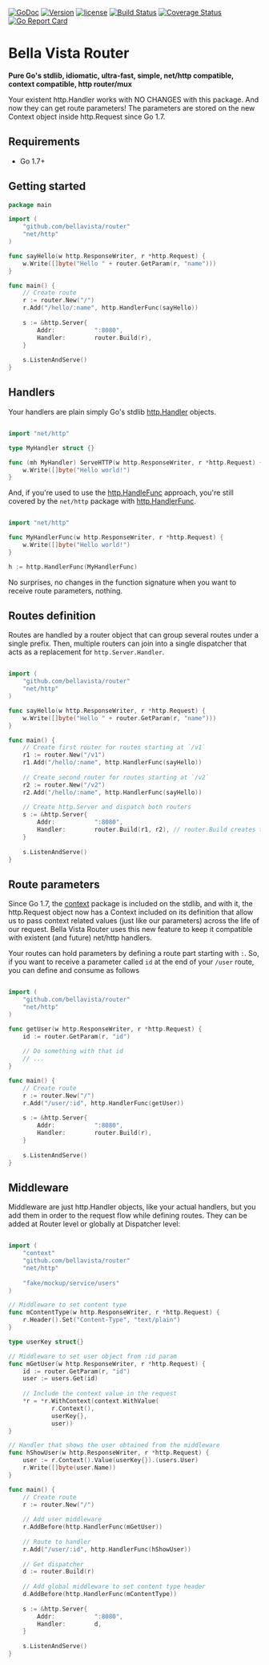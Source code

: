 [![GoDoc](https://godoc.org/github.com/bellavista/router?status.svg)](https://godoc.org/github.com/bellavista/router)
[![Version](https://badge.fury.io/gh/bellavista%2Frouter.svg)](https://badge.fury.io/gh/bellavista%2Frouter)
[![license](https://img.shields.io/github/license/mashape/apistatus.svg)](LICENSE)
[![Build Status](https://travis-ci.org/BellaVista/router.svg?branch=master)](https://travis-ci.org/BellaVista/router)
[![Coverage Status](https://coveralls.io/repos/github/BellaVista/router/badge.svg?branch=master)](https://coveralls.io/github/BellaVista/router?branch=master)
[![Go Report Card](https://goreportcard.com/badge/github.com/bellavista/router)](https://goreportcard.com/report/github.com/bellavista/router)


# Bella Vista Router

**Pure Go's stdlib, idiomatic, ultra-fast, simple, net/http compatible, context compatible, http router/mux**

Your existent http.Handler works with NO CHANGES with this package. And now they can get route parameters!
The parameters are stored on the new Context object inside http.Request since Go 1.7. 


## Requirements

- Go 1.7+


## Getting started

```go
package main

import (
    "github.com/bellavista/router"
    "net/http"
)

func sayHello(w http.ResponseWriter, r *http.Request) {
    w.Write([]byte("Hello " + router.GetParam(r, "name")))
}

func main() {
    // Create route
    r := router.New("/")
    r.Add("/hello/:name", http.HandlerFunc(sayHello))
    
    s := &http.Server{
        Addr:           ":8080",
        Handler:        router.Build(r),
    }
    
    s.ListenAndServe()
}
```


## Handlers

Your handlers are plain simply Go's stdlib [http.Handler](https://golang.org/pkg/net/http/#Handler) objects. 


```go

import "net/http"

type MyHandler struct {}

func (mh MyHandler) ServeHTTP(w http.ResponseWriter, r *http.Request) {
    w.Write([]byte("Hello world!")
}

```


And, if you're used to use the [http.HandleFunc](https://golang.org/pkg/net/http/#HandleFunc) approach, 
you're still covered by the `net/http` package with [http.HandlerFunc](https://golang.org/pkg/net/http/#HandlerFunc). 

```go

import "net/http"

func MyHandlerFunc(w http.ResponseWriter, r *http.Request) {
    w.Write([]byte("Hello world!")
}

h := http.HandlerFunc(MyHandlerFunc)

```

No surprises, no changes in the function signature when you want to receive route parameters, nothing. 


## Routes definition

Routes are handled by a router object that can group several routes under a single prefix. 
Then, multiple routers can join into a single dispatcher that acts as a replacement for `http.Server.Handler`.


```go

import (
    "github.com/bellavista/router"
    "net/http"
)

func sayHello(w http.ResponseWriter, r *http.Request) {
    w.Write([]byte("Hello " + router.GetParam(r, "name")))
}

func main() {
    // Create first router for routes starting at `/v1`
    r1 := router.New("/v1")
    r1.Add("/hello/:name", http.HandlerFunc(sayHello))
    
    // Create second router for routes starting at `/v2`
    r2 := router.New("/v2")
    r2.Add("/hello/:name", http.HandlerFunc(sayHello))
    
    // Create http.Server and dispatch both routers
    s := &http.Server{
        Addr:           ":8080",
        Handler:        router.Build(r1, r2), // router.Build creates the dispatcher object 
    }
    
    s.ListenAndServe()
}

```


## Route parameters

Since Go 1.7, the [context](https://golang.org/pkg/context) package is included on the stdlib, and with it, 
the http.Request object now has a Context included on its definition that allow us to pass context related values (just like our parameters) 
across the life of our request.
Bella Vista Router uses this new feature to keep it compatible with existent (and future) net/http handlers. 

Your routes can hold parameters by defining a route part starting with `:`.
So, if you want to receive a parameter called `id` at the end of your `/user` route, you can define and consume as follows


```go

import (
    "github.com/bellavista/router"
    "net/http"
)

func getUser(w http.ResponseWriter, r *http.Request) {
    id := router.GetParam(r, "id")
    
    // Do something with that id
    // ...
}

func main() {
    // Create route
    r := router.New("/")
    r.Add("/user/:id", http.HandlerFunc(getUser))
    
    s := &http.Server{
        Addr:           ":8080",
        Handler:        router.Build(r),
    }
    
    s.ListenAndServe()
}

```


## Middleware

Middleware are just http.Handler objects, like your actual handlers, but you add them in order to the request flow while defining routes. 
They can be added at Router level or globally at Dispatcher level: 


```go

import (
    "context"
    "github.com/bellavista/router"
    "net/http"
    
    "fake/mockup/service/users"
)

// Middleware to set content type
func mContentType(w http.ResponseWriter, r *http.Request) {
    r.Header().Set("Content-Type", "text/plain")
}

type userKey struct{}

// Middleware to set user object from :id param
func mGetUser(w http.ResponseWriter, r *http.Request) {
    id := router.GetParam(r, "id")
    user := users.Get(id)
    
    // Include the context value in the request
    *r = *r.WithContext(context.WithValue(
            r.Context(),
            userKey{},
            user))
}

// Handler that shows the user obtained from the middleware
func hShowUser(w http.ResponseWriter, r *http.Request) {
    user := r.Context().Value(userKey{}).(users.User)
    r.Write([]byte(user.Name))
}

func main() {
    // Create route
    r := router.New("/")
    
    // Add user middleware
    r.AddBefore(http.HandlerFunc(mGetUser))
    
    // Route to handler
    r.Add("/user/:id", http.HandlerFunc(hShowUser))
    
    // Get dispatcher
    d := router.Build(r)
    
    // Add global middleware to set content type header
    d.AddBefore(http.HandlerFunc(mContentType))
    
    s := &http.Server{
        Addr:           ":8080",
        Handler:        d,
    }
    
    s.ListenAndServe()
}

```
